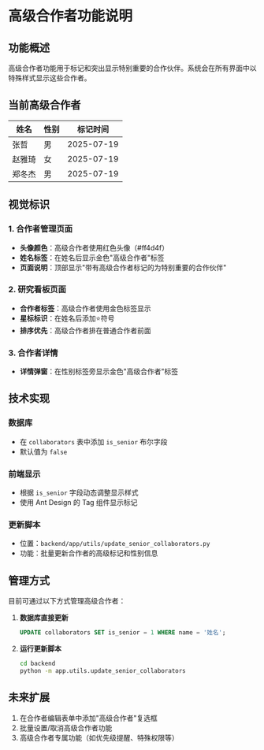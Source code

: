 # 高级合作者功能说明

## 功能概述

高级合作者功能用于标记和突出显示特别重要的合作伙伴。系统会在所有界面中以特殊样式显示这些合作者。

## 当前高级合作者

| 姓名 | 性别 | 标记时间 |
|------|------|----------|
| 张哲 | 男 | 2025-07-19 |
| 赵雅琦 | 女 | 2025-07-19 |
| 郑冬杰 | 男 | 2025-07-19 |

## 视觉标识

### 1. 合作者管理页面
- **头像颜色**：高级合作者使用红色头像（#ff4d4f）
- **姓名标签**：在姓名后显示金色"高级合作者"标签
- **页面说明**：顶部显示"带有高级合作者标记的为特别重要的合作伙伴"

### 2. 研究看板页面
- **合作者标签**：高级合作者使用金色标签显示
- **星标标识**：在姓名后添加⭐符号
- **排序优先**：高级合作者排在普通合作者前面

### 3. 合作者详情
- **详情弹窗**：在性别标签旁显示金色"高级合作者"标签

## 技术实现

### 数据库
- 在 `collaborators` 表中添加 `is_senior` 布尔字段
- 默认值为 `false`

### 前端显示
- 根据 `is_senior` 字段动态调整显示样式
- 使用 Ant Design 的 Tag 组件显示标记

### 更新脚本
- 位置：`backend/app/utils/update_senior_collaborators.py`
- 功能：批量更新合作者的高级标记和性别信息

## 管理方式

目前可通过以下方式管理高级合作者：

1. **数据库直接更新**
   ```sql
   UPDATE collaborators SET is_senior = 1 WHERE name = '姓名';
   ```

2. **运行更新脚本**
   ```bash
   cd backend
   python -m app.utils.update_senior_collaborators
   ```

## 未来扩展

1. 在合作者编辑表单中添加"高级合作者"复选框
2. 批量设置/取消高级合作者功能
3. 高级合作者专属功能（如优先级提醒、特殊权限等）